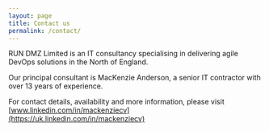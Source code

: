 ```yaml
---
layout: page
title: Contact us
permalink: /contact/
---
```


RUN DMZ Limited is an IT consultancy specialising in delivering agile DevOps solutions in the North of England.

Our principal consultant is MacKenzie Anderson, a senior IT contractor with over 13 years of experience.

For contact details, availability and more information, please visit [www.linkedin.com/in/mackenziecv](https://uk.linkedin.com/in/mackenziecv)
